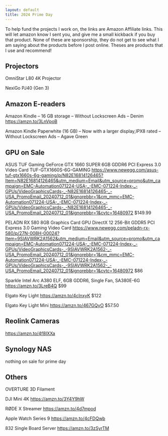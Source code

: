 ```yaml
---
layout: default
title: 2024 Prime Day
---
```

To help fund the projects I work on, the links are Amazon Affiliate links. 
This will let amazon know I sent you, and give me a small kickback if you buy that product. 
None of these are sponsorship, they do not get to see what I am saying about the products before I post online. 
Theses are products that I use and recommend!


## Projectors

OmniStar L80 4K Projector

NexiGo PJ40 (Gen 3)



## Amazon E-readers

Amazon Kindle – 16 GB storage – Without Lockscreen Ads – Denim
https://amzn.to/3LnVpoB

Amazon Kindle Paperwhite (16 GB) – Now with a larger display,IPX8 rated – Without Lockscreen Ads – Agave Green




## GPU on Sale

ASUS TUF Gaming GeForce GTX 1660 SUPER 6GB GDDR6 PCI Express 3.0 Video Card TUF-GTX1660S-6G-GAMING
https://www.newegg.com/asus-tuf-gtx1660s-6g-gaming/p/N82E16814126465?Item=N82E16814126465&utm_medium=Email&utm_source=promo&utm_campaign=EMC-Automation071224-USA-_-EMC-071224-Index-_-GPUs/VideoGraphicsCards-_-N82E16814126465-_-USA_PromoEmail_20240712_01&ignorebbr=1&cm_mmc=EMC-Automation071224-USA-_-EMC-071224-Index-_-GPUs/VideoGraphicsCards-_-N82E16814126465-_-USA_PromoEmail_20240712_01&ignorebbr=1&cvtc=16480972
$149.99

PELADN RX 580 8GB Graphics Card GPU DirectX 12 256-Bit GDDR5 PCI Express 3.0 Gaming Video Card
https://www.newegg.com/peladn-rx-580/p/27N-008H-00024?Item=9SIAVWRK2A1562&utm_medium=Email&utm_source=promo&utm_campaign=EMC-Automation071224-USA-_-EMC-071224-Index-_-GPUs/VideoGraphicsCards-_-9SIAVWRK2A1562-_-USA_PromoEmail_20240712_01&ignorebbr=1&cm_mmc=EMC-Automation071224-USA-_-EMC-071224-Index-_-GPUs/VideoGraphicsCards-_-9SIAVWRK2A1562-_-USA_PromoEmail_20240712_01&ignorebbr=1&cvtc=16480972
$86

Sparkle Intel Arc A380 ELF, 6GB GDDR6, Single Fan, SA380E-6G
https://amzn.to/3LreB4Q
$99

Elgato Key Light
https://amzn.to/4cInxyK
$122

Elgato Key Light Mini
https://amzn.to/467GQyO
$57.50

## Reolink Cameras

https://amzn.to/4f8IXXa

## Synology NAS
nothing on sale for prime day


## Others

OVERTURE 3D Filament

DJI Mini 4K
https://amzn.to/3Y4Y9hW

RØDE X Streamer
https://amzn.to/4d7mpod

Apple Watch Series 9
https://amzn.to/4cFDQwb

832 Single Board Server
https://amzn.to/3zSyrTM
